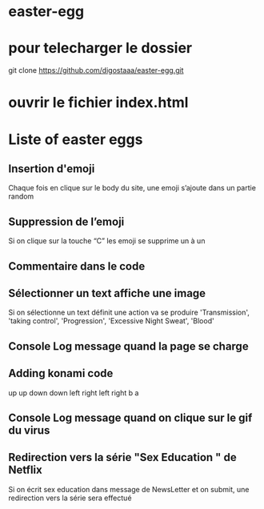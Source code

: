 # easter-egg

# pour telecharger le dossier
git clone https://github.com/digostaaa/easter-egg.git

# ouvrir le fichier index.html
# Liste of easter eggs
## Insertion d'emoji
Chaque fois en clique sur le body du site, une emoji s’ajoute dans un partie random
## Suppression de l’emoji
Si on clique sur la touche “C” les emoji se supprime un à un
## Commentaire dans le code
## Sélectionner un text affiche une image
Si on sélectionne un text définit une action va se produire 'Transmission', 'taking control', 'Progression', 'Excessive Night Sweat', 'Blood'

## Console Log message quand la page se charge
## Adding konami code
up up down down left right left right b a

## Console Log message quand on clique sur le gif du virus

## Redirection vers la série "Sex Education " de Netflix
Si on écrit sex education dans message de NewsLetter et on submit, une redirection vers la série sera effectué
